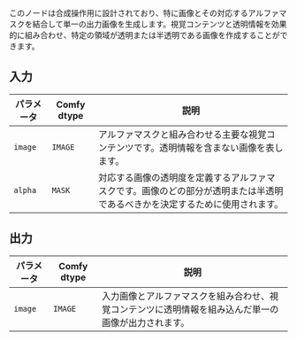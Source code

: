 
このノードは合成操作用に設計されており、特に画像とその対応するアルファマスクを結合して単一の出力画像を生成します。視覚コンテンツと透明情報を効果的に組み合わせ、特定の領域が透明または半透明である画像を作成することができます。

## 入力

| パラメータ | Comfy dtype | 説明 |
|-----------|-------------|-------------|
| `image`   | `IMAGE`     | アルファマスクと組み合わせる主要な視覚コンテンツです。透明情報を含まない画像を表します。 |
| `alpha`   | `MASK`      | 対応する画像の透明度を定義するアルファマスクです。画像のどの部分が透明または半透明であるべきかを決定するために使用されます。 |

## 出力

| パラメータ | Comfy dtype | 説明 |
|-----------|-------------|-------------|
| `image`   | `IMAGE`     | 入力画像とアルファマスクを組み合わせ、視覚コンテンツに透明情報を組み込んだ単一の画像が出力されます。 |
